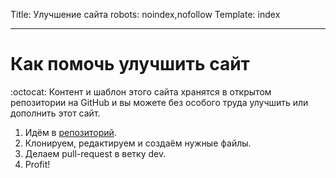 Title: Улучшение сайта
robots: noindex,nofollow
Template: index 

----

# Как помочь улучшить сайт

<div class="tip">
 :octocat: Контент и шаблон этого сайта хранятся в открытом репозитории на GitHub и вы можете без особого труда улучшить или дополнить этот сайт. 
</div>


1. Идём в [репозиторий](https://github.com/pafnuty/bqs-site/). 
2. Клонируем, редактируем и создаём нужные файлы.
3. Делаем pull-request в ветку dev.
4. Profit!
